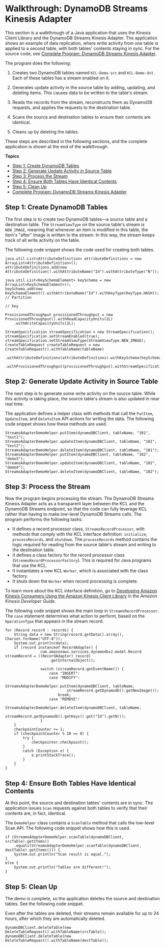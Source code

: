 # Walkthrough: DynamoDB Streams Kinesis Adapter<a name="Streams.KCLAdapter.Walkthrough"></a>

This section is a walkthrough of a Java application that uses the Kinesis Client Library and the DynamoDB Streams Kinesis Adapter\. The application shows an example of data replication, where write activity from one table is applied to a second table, with both tables' contents staying in sync\. For the source code, see [Complete Program: DynamoDB Streams Kinesis Adapter](Streams.KCLAdapter.Walkthrough.CompleteProgram.md)\.

The program does the following:

1. Creates two DynamoDB tables named `KCL-Demo-src` and `KCL-Demo-dst`\. Each of these tables has a stream enabled on it\.

1. Generates update activity in the source table by adding, updating, and deleting items\. This causes data to be written to the table's stream\.

1. Reads the records from the stream, reconstructs them as DynamoDB requests, and applies the requests to the destination table\.

1. Scans the source and destination tables to ensure their contents are identical\.

1. Cleans up by deleting the tables\.

These steps are described in the following sections, and the complete application is shown at the end of the walkthrough\.

**Topics**
+ [Step 1: Create DynamoDB Tables](#Streams.KCLAdapter.Walkthrough.Step1)
+ [Step 2: Generate Update Activity in Source Table](#Streams.KCLAdapter.Walkthrough.Step2)
+ [Step 3: Process the Stream](#Streams.KCLAdapter.Walkthrough.Step3)
+ [Step 4: Ensure Both Tables Have Identical Contents](#Streams.KCLAdapter.Walkthrough.Step4)
+ [Step 5: Clean Up](#Streams.KCLAdapter.Walkthrough.Step5)
+ [Complete Program: DynamoDB Streams Kinesis Adapter](Streams.KCLAdapter.Walkthrough.CompleteProgram.md)

## Step 1: Create DynamoDB Tables<a name="Streams.KCLAdapter.Walkthrough.Step1"></a>

The first step is to create two DynamoDB tables—a source table and a destination table\. The `StreamViewType` on the source table's stream is `NEW_IMAGE`, meaning that whenever an item is modified in this table, the item's "after" image is written to the stream\. In this way, the stream keeps track of all write activity on the table\.

The following code snippet shows the code used for creating both tables\.

```
java.util.List<AttributeDefinition> attributeDefinitions = new ArrayList<AttributeDefinition>();
attributeDefinitions.add(new AttributeDefinition().withAttributeName("Id").withAttributeType("N"));

java.util.List<KeySchemaElement> keySchema = new ArrayList<KeySchemaElement>();
keySchema.add(new KeySchemaElement().withAttributeName("Id").withKeyType(KeyType.HASH)); // Partition
                                                                                         // key

ProvisionedThroughput provisionedThroughput = new ProvisionedThroughput().withReadCapacityUnits(2L)
    .withWriteCapacityUnits(2L);

StreamSpecification streamSpecification = new StreamSpecification();
streamSpecification.setStreamEnabled(true);
streamSpecification.setStreamViewType(StreamViewType.NEW_IMAGE);
CreateTableRequest createTableRequest = new CreateTableRequest().withTableName(tableName)
    .withAttributeDefinitions(attributeDefinitions).withKeySchema(keySchema)
    .withProvisionedThroughput(provisionedThroughput).withStreamSpecification(streamSpecification);
```

## Step 2: Generate Update Activity in Source Table<a name="Streams.KCLAdapter.Walkthrough.Step2"></a>

The next step is to generate some write activity on the source table\. While this activity is taking place, the source table's stream is also updated in near real time\.

The application defines a helper class with methods that call the `PutItem`, `UpdateItem`, and `DeleteItem` API actions for writing the data\. The following code snippet shows how these methods are used\.

```
StreamsAdapterDemoHelper.putItem(dynamoDBClient, tableName, "101", "test1");
StreamsAdapterDemoHelper.updateItem(dynamoDBClient, tableName, "101", "test2");
StreamsAdapterDemoHelper.deleteItem(dynamoDBClient, tableName, "101");
StreamsAdapterDemoHelper.putItem(dynamoDBClient, tableName, "102", "demo3");
StreamsAdapterDemoHelper.updateItem(dynamoDBClient, tableName, "102", "demo4");
StreamsAdapterDemoHelper.deleteItem(dynamoDBClient, tableName, "102");
```

## Step 3: Process the Stream<a name="Streams.KCLAdapter.Walkthrough.Step3"></a>

Now the program begins processing the stream\. The DynamoDB Streams Kinesis Adapter acts as a transparent layer between the KCL and the DynamoDB Streams endpoint, so that the code can fully leverage KCL rather than having to make low\-level DynamoDB Streams calls\. The program performs the following tasks:
+ It defines a record processor class, `StreamsRecordProcessor`, with methods that comply with the KCL interface definition: `initialize`, `processRecords`, and `shutdown`\. The `processRecords` method contains the logic required for reading from the source table's stream and writing to the destination table\.
+ It defines a class factory for the record processor class \(`StreamsRecordProcessorFactory`\)\. This is required for Java programs that use the KCL\.
+ It instantiates a new KCL `Worker`, which is associated with the class factory\.
+ It shuts down the `Worker` when record processing is complete\.

To learn more about the KCL interface definition, go to [Developing Amazon Kinesis Consumers Using the Amazon Kinesis Client Library](http://docs.aws.amazon.com/kinesis/latest/dev/developing-consumers-with-kcl.html) in the *Amazon Kinesis Developer Guide*\. 

The following code snippet shows the main loop in `StreamsRecordProcessor`\. The `case` statement determines what action to perform, based on the `OperationType` that appears in the stream record\.

```
for (Record record : records) {
    String data = new String(record.getData().array(), Charset.forName("UTF-8"));
    System.out.println(data);
    if (record instanceof RecordAdapter) {
                com.amazonaws.services.dynamodbv2.model.Record streamRecord = ((RecordAdapter) record)
                    .getInternalObject();

                switch (streamRecord.getEventName()) {
                    case "INSERT":
                    case "MODIFY":
                        StreamsAdapterDemoHelper.putItem(dynamoDBClient, tableName,
                            streamRecord.getDynamodb().getNewImage());
                        break;
                    case "REMOVE":
                        StreamsAdapterDemoHelper.deleteItem(dynamoDBClient, tableName,
                            streamRecord.getDynamodb().getKeys().get("Id").getN());
                }
    }
    checkpointCounter += 1;
    if (checkpointCounter % 10 == 0) {
        try {
            checkpointer.checkpoint();
        }
        catch (Exception e) {
            e.printStackTrace();
        }
    }
}
```

## Step 4: Ensure Both Tables Have Identical Contents<a name="Streams.KCLAdapter.Walkthrough.Step4"></a>

At this point, the source and destination tables' contents are in sync\. The application issues `Scan` requests against both tables to verify that their contents are, in fact, identical\.

The `DemoHelper` class contains a `ScanTable` method that calls the low\-level Scan API\. The following code snippet shows how this is used\.

```
if (StreamsAdapterDemoHelper.scanTable(dynamoDBClient, srcTable).getItems()
    .equals(StreamsAdapterDemoHelper.scanTable(dynamoDBClient, destTable).getItems())) {
    System.out.println("Scan result is equal.");
}
else {
    System.out.println("Tables are different!");
}
```

## Step 5: Clean Up<a name="Streams.KCLAdapter.Walkthrough.Step5"></a>

The demo is complete, so the application deletes the source and destination tables\. See the following code snippet\.

Even after the tables are deleted, their streams remain available for up to 24 hours, after which they are automatically deleted\.

```
dynamoDBClient.deleteTable(new DeleteTableRequest().withTableName(srcTable));
dynamoDBClient.deleteTable(new DeleteTableRequest().withTableName(destTable));
```